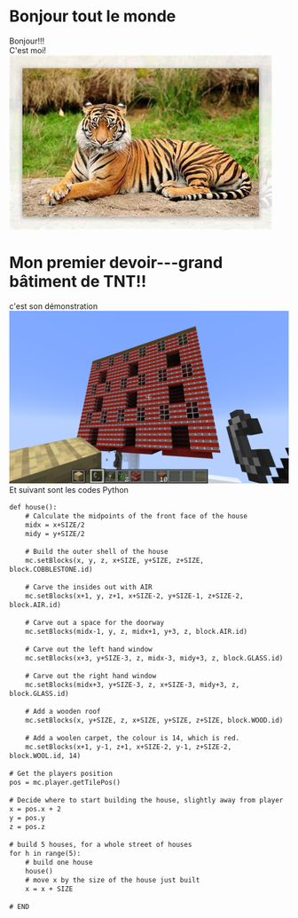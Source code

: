# Bonjour tout le monde
Bonjour!!!\
C'est moi!\
![rararara](https://github.com/ophwsjtu18/ohw22s/blob/main/OIP-C.jpg)

# Mon premier devoir---grand bâtiment de TNT!!
c'est son démonstration
![](https://github.com/ophwsjtu18/ohw22s/blob/main/yh/images/2022-03-23_21.30.46.png)
Et suivant sont les codes Python
```# define a new function, that builds a house 3*3
def house():
    # Calculate the midpoints of the front face of the house  
    midx = x+SIZE/2
    midy = y+SIZE/2

    # Build the outer shell of the house
    mc.setBlocks(x, y, z, x+SIZE, y+SIZE, z+SIZE, block.COBBLESTONE.id)
    
    # Carve the insides out with AIR      
    mc.setBlocks(x+1, y, z+1, x+SIZE-2, y+SIZE-1, z+SIZE-2, block.AIR.id)

    # Carve out a space for the doorway
    mc.setBlocks(midx-1, y, z, midx+1, y+3, z, block.AIR.id)

    # Carve out the left hand window
    mc.setBlocks(x+3, y+SIZE-3, z, midx-3, midy+3, z, block.GLASS.id)
    
    # Carve out the right hand window     
    mc.setBlocks(midx+3, y+SIZE-3, z, x+SIZE-3, midy+3, z, block.GLASS.id)

    # Add a wooden roof 
    mc.setBlocks(x, y+SIZE, z, x+SIZE, y+SIZE, z+SIZE, block.WOOD.id)
    
    # Add a woolen carpet, the colour is 14, which is red.
    mc.setBlocks(x+1, y-1, z+1, x+SIZE-2, y-1, z+SIZE-2, block.WOOL.id, 14)
  
# Get the players position    
pos = mc.player.getTilePos()

# Decide where to start building the house, slightly away from player
x = pos.x + 2
y = pos.y
z = pos.z
  
# build 5 houses, for a whole street of houses
for h in range(5):
    # build one house
    house()
    # move x by the size of the house just built
    x = x + SIZE
    
# END
